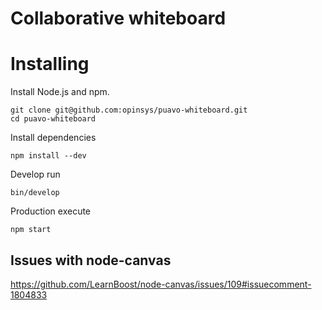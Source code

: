 
# Collaborative whiteboard


# Installing

Install Node.js and npm.

    git clone git@github.com:opinsys/puavo-whiteboard.git
    cd puavo-whiteboard

Install dependencies

    npm install --dev

Develop run

    bin/develop

Production execute

    npm start


## Issues with node-canvas

https://github.com/LearnBoost/node-canvas/issues/109#issuecomment-1804833
